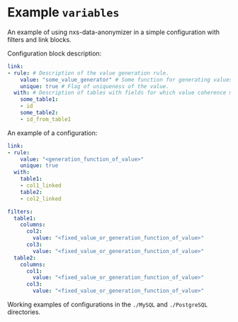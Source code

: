 # Example `variables`

An example of using nxs-data-anonymizer in a simple configuration with filters and link blocks.

Configuration block description:
```yaml
link:
- rule: # Description of the value generation rule.
    value: "some_value_generator" # Some function for generating values ​​with given parameters.
    unique: true # Flag of uniqueness of the value.
  with: # Description of tables with fields for which value coherence must be maintained.
    some_table1:
    - id
    some_table2:
    - id_from_table1
```

An example of a configuration:
```yaml
link:
- rule:
    value: "<generation_function_of_value>"
    unique: true
  with:
    table1:
    - col1_linked
    table2:
    - col2_linked

filters:
  table1:
    columns:
      col2:
        value: "<fixed_value_or_generation_function_of_value>"
      col3:
        value: "<fixed_value_or_generation_function_of_value>"
  table2:
    columns:
      col1:
        value: "<fixed_value_or_generation_function_of_value>"
      col3:
        value: "<fixed_value_or_generation_function_of_value>"
```

Working examples of configurations in the `./MySQL` and `./PostgreSQL` directories.
